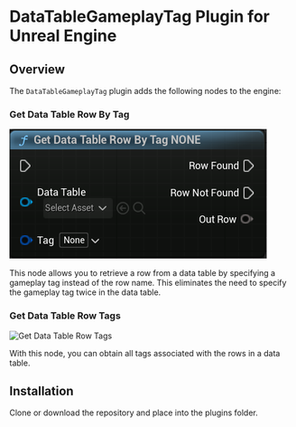 # DataTableGameplayTag Plugin for Unreal Engine

## Overview

The `DataTableGameplayTag` plugin adds the following nodes to the engine:

### Get Data Table Row By Tag

![Get Data Table Row By Tag](ExternalContent/GetDataTableRowByTag.png)

This node allows you to retrieve a row from a data table by specifying a gameplay tag instead of the row name. This eliminates the need to specify the gameplay tag twice in the data table.

### Get Data Table Row Tags

![Get Data Table Row Tags](GetDataTableRowTags.png)

With this node, you can obtain all tags associated with the rows in a data table.

## Installation
Clone or download the repository and place into the plugins folder.
